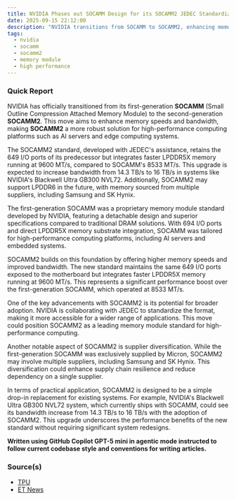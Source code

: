 ```yaml
---
title: NVIDIA Phases out SOCAMM Design for its SOCAMM2 JEDEC Standardized for High Performance Memory
date: 2025-09-15 22:12:00
description: "NVIDIA transitions from SOCAMM to SOCAMM2, enhancing memory speeds and bandwidth for high-performance computing platforms."
tags:
  - nvidia
  - socamm
  - socamm2
  - memory module
  - high performance
---
```


### Quick Report

NVIDIA has officially transitioned from its first-generation **SOCAMM** (Small Outline Compression Attached Memory Module) to the second-generation **SOCAMM2**. This move aims to enhance memory speeds and bandwidth, making **SOCAMM2** a more robust solution for high-performance computing platforms such as AI servers and edge computing systems.

<!-- more -->

The SOCAMM2 standard, developed with JEDEC\'s assistance, retains the 649 I/O ports of its predecessor but integrates faster LPDDR5X memory running at 9600 MT/s, compared to SOCAMM\'s 8533 MT/s. This upgrade is expected to increase bandwidth from 14.3 TB/s to 16 TB/s in systems like NVIDIA\'s Blackwell Ultra GB300 NVL72. Additionally, SOCAMM2 may support LPDDR6 in the future, with memory sourced from multiple suppliers, including Samsung and SK Hynix.

The first-generation SOCAMM was a proprietary memory module standard developed by NVIDIA, featuring a detachable design and superior specifications compared to traditional DRAM solutions. With 694 I/O ports and direct LPDDR5X memory substrate integration, SOCAMM was tailored for high-performance computing platforms, including AI servers and embedded systems.

SOCAMM2 builds on this foundation by offering higher memory speeds and improved bandwidth. The new standard maintains the same 649 I/O ports exposed to the motherboard but integrates faster LPDDR5X memory running at 9600 MT/s. This represents a significant performance boost over the first-generation SOCAMM, which operated at 8533 MT/s.

One of the key advancements with SOCAMM2 is its potential for broader adoption. NVIDIA is collaborating with JEDEC to standardize the format, making it more accessible for a wider range of applications. This move could position SOCAMM2 as a leading memory module standard for high-performance computing.

Another notable aspect of SOCAMM2 is supplier diversification. While the first-generation SOCAMM was exclusively supplied by Micron, SOCAMM2 may involve multiple suppliers, including Samsung and SK Hynix. This diversification could enhance supply chain resilience and reduce dependency on a single supplier.

In terms of practical application, SOCAMM2 is designed to be a simple drop-in replacement for existing systems. For example, NVIDIA\'s Blackwell Ultra GB300 NVL72 system, which currently ships with SOCAMM, could see its bandwidth increase from 14.3 TB/s to 16 TB/s with the adoption of SOCAMM2. This upgrade underscores the performance benefits of the new standard without requiring significant system redesigns.

**Written using GitHub Copilot GPT-5 mini in agentic mode instructed to follow current codebase style and conventions for writing articles.**

### Source(s)

- [TPU](https://www.techpowerup.com/341002/nvidia-moves-to-socamm2-phases-out-initial-socamm-design)
- [ET News](https://www.etnews.com/20250914000066)
